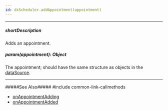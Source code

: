 ```yaml
---
id: dxScheduler.addAppointment(appointment)
---
```

---
##### shortDescription
Adds an appointment.

##### param(appointment): Object
The appointment; should have the same structure as objects in the [dataSource](/Documentation/ApiReference/UI_Widgets/dxScheduler/Configuration/#dataSource).

---
#####See Also#####
#include common-link-callmethods
- [onAppointmentAdding](/Documentation/ApiReference/UI_Widgets/dxScheduler/Configuration/#onAppointmentAdding)
- [onAppointmentAdded](/Documentation/ApiReference/UI_Widgets/dxScheduler/Configuration/#onAppointmentAdded)